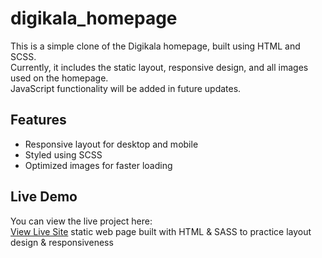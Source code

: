 # digikala_homepage

This is a simple clone of the Digikala homepage, built using HTML and SCSS.  
Currently, it includes the static layout, responsive design, and all images used on the homepage.  
JavaScript functionality will be added in future updates.

## Features
- Responsive layout for desktop and mobile
- Styled using SCSS
- Optimized images for faster loading

## Live Demo
You can view the live project here:  
[View Live Site](https://miladrs75.github.io/digikala_homepage/)
static web page built with HTML &amp; SASS to practice layout design &amp; responsiveness
